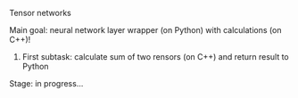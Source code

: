 Tensor networks

Main goal: neural network layer wrapper (on Python) with calculations (on C++)!

1) First subtask: calculate sum of two rensors (on C++) and return result to Python

Stage: in progress...
